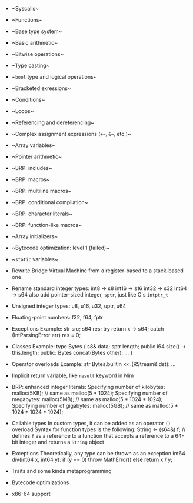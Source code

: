 - ~Syscalls~
- ~Functions~
- ~Base type system~
- ~Basic arithmetic~
- ~Bitwise operations~
- ~Type casting~
- ~`bool` type and logical operations~
- ~Bracketed exressions~
- ~Conditions~
- ~Loops~
- ~Referencing and dereferencing~
- ~Complex assignment expressions (`+=`, `&=`, etc.)~
- ~Array variables~
- ~Pointer arithmetic~
- ~BRP: includes~
- ~BRP: macros~
- ~BRP: multiline macros~
- ~BRP: conditional compilation~
- ~BRP: character literals~
- ~BRP: function-like macros~
- ~Array initializers~
- ~Bytecode optimization: level 1 (failed)~
- ~`static` variables~
- Rewrite Bridge Virtual Machine from a register-based to a stack-based one
- Rename standard integer types:
	int8 -> s8
	int16 -> s16
	int32 -> s32
	int64 -> s64
	also add pointer-sized integer, `sptr`, just like C's `intptr_t`
- Unsigned integer types: u8, u16, u32, uptr, u64
- Floating-point numbers: f32, f64, fptr
- Exceptions
	Example:
		str src;
		s64 res;
		try return x -> s64; catch (IntParsingError err) res = 0;

- Classes
	Example:
		type Bytes {
			s8& data;
			sptr length;
			public i64 size() -> this.length;
			public:
				Bytes concat(Bytes other): ...
		}

- Operator overloads
	Example:
		str Bytes.builtin <<.(RStream& dst): ...

- Implicit return variable, like `result` keyword in Nim

- BRP: enhanced integer literals:
	Specifying number of kilobytes:
		malloc(5KB); // same as malloc(5 * 1024);
	Specifying number of megabytes:
		malloc(5MB); // same as malloc(5 * 1024 * 1024);
	Specifying number of gigabytes:
		malloc(5GB); // same as malloc(5 * 1024 * 1024 * 1024);

- Callable types
	In custom types, it can be added as an operator `()` overload
	Syntax for function types is the following:
		String <- (s64&) f; // defines `f` as a reference to a function that accepts a reference to a 64-bit integer and returns a `String` object

- Exceptions
	Theoretically, any type can be thrown as an exception
	int64 div(int64 x, int64 y):
		if (y == 0) throw MathError() else return x / y;
- Traits and some kinda metaprogramming

- Bytecode optimizations
- x86-64 support
